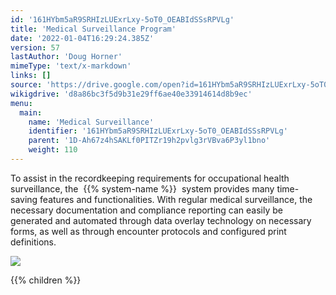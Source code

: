 ```yaml
---
id: '161HYbm5aR9SRHIzLUExrLxy-5oT0_OEABIdSSsRPVLg'
title: 'Medical Surveillance Program'
date: '2022-01-04T16:29:24.385Z'
version: 57
lastAuthor: 'Doug Horner'
mimeType: 'text/x-markdown'
links: []
source: 'https://drive.google.com/open?id=161HYbm5aR9SRHIzLUExrLxy-5oT0_OEABIdSSsRPVLg'
wikigdrive: 'd8a86bc3f5d9b31e29ff6ae40e33914614d8b9ec'
menu:
  main:
    name: 'Medical Surveillance'
    identifier: '161HYbm5aR9SRHIzLUExrLxy-5oT0_OEABIdSSsRPVLg'
    parent: '1D-Ah67z4hSAKLf0PITZr19h2pvlg3rVBva6P3yl1bno'
    weight: 110
---
```





To assist in the recordkeeping requirements for occupational health surveillance, the  {{% system-name %}}  system provides many time-saving features and functionalities. With regular medical surveillance, the necessary documentation and compliance reporting can easily be generated and automated through data overlay technology on necessary forms, as well as through encounter protocols and configured print definitions.

  
![](../medical-surveillance-program.assets/375044a308922ef05cd46ed79e6166d5.png)  



{{% children %}}




